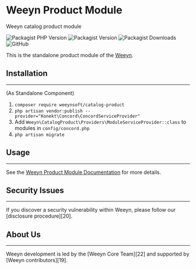 # Weeyn Product Module
Weeyn catalog product module

![Packagist PHP Version](https://img.shields.io/packagist/dependency-v/weeynsoft/catalog-product/php)
![Packagist Version](https://img.shields.io/packagist/v/weeynsoft/catalog-product)
![Packagist Downloads](https://img.shields.io/packagist/dt/weeynsoft/catalog-product?label=download)
![GitHub](https://img.shields.io/github/license/weeynsoft/catalog-product)


This is the standalone product module of the [Weeyn](https://weeyn.com).

## Installation
---------------

(As Standalone Component)

1. `composer require weeynsoft/catalog-product`
2. `php artisan vendor:publish --provider="Konekt\Concord\ConcordServiceProvider"`
3. Add `Weeyn\CatalogProduct\Providers\ModuleServiceProvider::class` to modules in `config/concord.php`
4. `php artisan migrate`

## Usage
---------------

See the [Weeyn Product Module Documentation](https://weeyn.com/docs/master/catalog-product) for more details. 

## Security Issues
---------------

If you discover a security vulnerability within Weeyn, please follow our
[disclosure procedure][20].

## About Us
--------

Weeyn development is led by the [Weeyn Core Team][22] and supported by [Weeyn contributors][19].